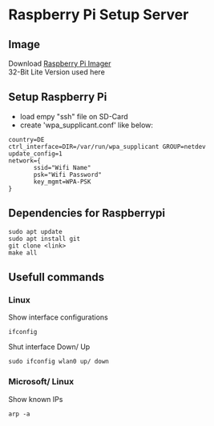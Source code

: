 # Raspberry Pi Setup Server
## Image
Download  [Raspberry Pi Imager](https://www.raspberrypi.org/documentation/installation/installing-images/)  
32-Bit Lite Version used here

## Setup Raspberry Pi
+ load empy "ssh" file on SD-Card
+ create 'wpa_supplicant.conf' like below:  
```
country=DE
ctrl_interface=DIR=/var/run/wpa_supplicant GROUP=netdev
update_config=1
network={
       ssid="Wifi Name"
       psk="Wifi Password"
       key_mgmt=WPA-PSK
}
``` 
## Dependencies for Raspberrypi
```
sudo apt update
sudo apt install git
git clone <link>
make all
```
## Usefull commands
### Linux  
Show interface configurations
```
ifconfig
```
Shut interface Down/ Up  
```
sudo ifconfig wlan0 up/ down
```
### Microsoft/ Linux  
Show known IPs
```
arp -a
```
